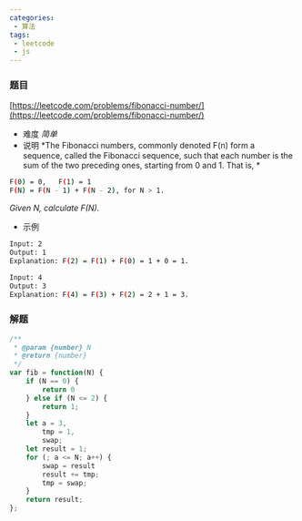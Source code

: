 ```yaml
---
categories:
 - 算法
tags:
 - leetcode
 - js
---
```


### 题目 
 [https://leetcode.com/problems/fibonacci-number/](https://leetcode.com/problems/fibonacci-number/)

 - 难度
 *简单*
 - 说明
*The Fibonacci numbers, commonly denoted F(n) form a sequence, called the Fibonacci sequence, such that each number is the sum of the two preceding ones, starting from 0 and 1. That is, *

``` bash
F(0) = 0,   F(1) = 1
F(N) = F(N - 1) + F(N - 2), for N > 1.
```

*Given N, calculate F(N).*
 - 示例

``` bash
Input: 2
Output: 1
Explanation: F(2) = F(1) + F(0) = 1 + 0 = 1.
 ```

``` bash
Input: 4
Output: 3
Explanation: F(4) = F(3) + F(2) = 2 + 1 = 3.
 ```

### 解题

``` js
/**
 * @param {number} N
 * @return {number}
 */
var fib = function(N) {
    if (N == 0) {
        return 0
    } else if (N <= 2) {
        return 1;
    }
    let a = 3,
        tmp = 1,
        swap;
    let result = 1;
    for (; a <= N; a++) {
        swap = result
        result += tmp;
        tmp = swap;
    }
    return result;
};
```
